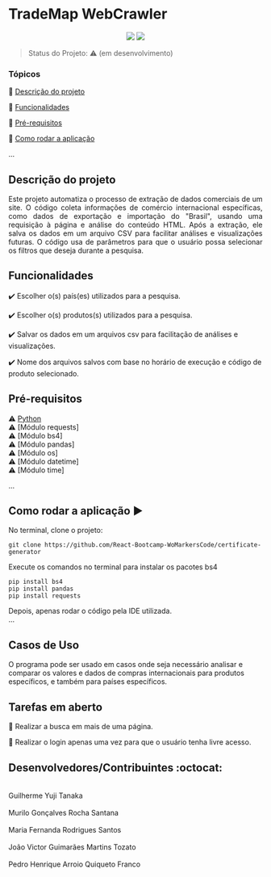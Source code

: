 <h1>TradeMap WebCrawler</h1> 

<p align="center">
  <img src="http://img.shields.io/static/v1?label=Python&message=3.13.0&color=red&style=for-the-badge&logo=ruby"/>
  <img src="http://img.shields.io/static/v1?label=STATUS&message=EM%20DESENVOLVIMENTO&color=RED&style=for-the-badge"/>
</p>

> Status do Projeto: :warning: (em desenvolvimento)

### Tópicos 

:small_blue_diamond: [Descrição do projeto](#descrição-do-projeto)

:small_blue_diamond: [Funcionalidades](#funcionalidades)

:small_blue_diamond: [Pré-requisitos](#pré-requisitos)

:small_blue_diamond: [Como rodar a aplicação](#como-rodar-a-aplicação-arrow_forward)

... 

## Descrição do projeto 

<p align="justify">
  Este projeto automatiza o processo de extração de dados comerciais de um site. O código coleta informações de comércio internacional
  específicas, como dados de exportação e importação do "Brasil", usando uma requisição à página e análise do conteúdo HTML.
  Após a extração, ele salva os dados em um arquivo CSV para facilitar análises e visualizações futuras.
  O código usa de parâmetros para que o usuário possa selecionar os filtros que deseja durante a pesquisa.
</p>

## Funcionalidades

:heavy_check_mark: Escolher o(s) país(es) utilizados para a pesquisa. 

:heavy_check_mark: Escolher o(s) produtos(s) utilizados para a pesquisa.

:heavy_check_mark: Salvar os dados em um arquivos csv para facilitação de análises e visualizações.

:heavy_check_mark: Nome dos arquivos salvos com base no horário de execução e código de produto selecionado.

## Pré-requisitos

:warning: [Python](https://www.python.org/downloads/)
<br>:warning: [Módulo requests]
<br>:warning: [Módulo bs4]
<br>:warning: [Módulo pandas]
<br>:warning: [Módulo os]
<br>:warning: [Módulo datetime]
<br>:warning: [Módulo time]

...

## Como rodar a aplicação :arrow_forward:

No terminal, clone o projeto: 

```
git clone https://github.com/React-Bootcamp-WoMarkersCode/certificate-generator
```

Execute os comandos no terminal para instalar os pacotes bs4

```
pip install bs4
pip install pandas
pip install requests

```
Depois, apenas rodar o código pela IDE utilizada.  
... 


## Casos de Uso

O programa pode ser usado em casos onde seja necessário analisar e comparar os valores e dados de compras internacionais para produtos específicos,
e também para países específicos.

## Tarefas em aberto

:memo: Realizar a busca em mais de uma página.

:memo: Realizar o login apenas uma vez para que o usuário tenha livre acesso.

## Desenvolvedores/Contribuintes :octocat:
<br>Guilherme Yuji Tanaka</br> 
<br>Murilo Gonçalves Rocha Santana</br>
<br>Maria Fernanda Rodrigues Santos</br>
<br>João Victor Guimarães Martins Tozato</br>
<br>Pedro Henrique Arroio Quiqueto Franco</br>
